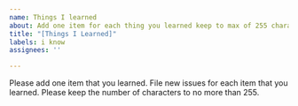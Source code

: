 ```yaml
---
name: Things I learned
about: Add one item for each thing you learned keep to max of 255 characters
title: "[Things I Learned]"
labels: i know
assignees: ''

---
```


Please add one item that you learned.  File new issues for each item that you learned.  Please keep the number of characters to no more than 255.
